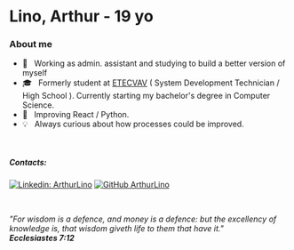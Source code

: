 <h1> Lino, Arthur - 19 yo </h1>

<h3> About me </h3>

- 🤔 &nbsp; Working as admin. assistant and studying to build a better version of myself
- 🎓 &nbsp; Formerly student at <a href="https://etevav.com.br/new1/">ETECVAV</a> ( System Development Technician / High School ). Currently starting my bachelor's degree in Computer Science.
- 🌱 &nbsp; Improving React / Python.
- 💡 &nbsp; Always curious about how processes could be improved.

<br/>

##### Contacts:
[![Linkedin: ArthurLino](https://img.shields.io/badge/-ArthurLino-blue?style=flat-square&logo=Linkedin&logoColor=white&link=https://www.linkedin.com/in/arthur-lino-silva-371a10206/)](https://www.linkedin.com/in/arthur-lino-silva-371a10206/)
[![GitHub ArthurLino](https://img.shields.io/github/followers/ArthurLino?label=follow&style=social)](https://github.com/ArthurLino)

<br/>

_"For wisdom is a defence, and money is a defence: but the excellency of knowledge is, that wisdom giveth life to them that have it."_
<br/>
_*****Ecclesiastes 7:12*****_
